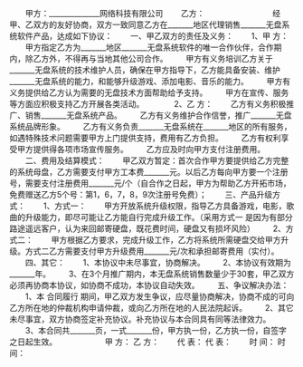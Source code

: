
 


　　甲方：______________网络科技有限公司
　　乙方：　　　　 
　　
　　经甲、乙双方的友好协商，双方一致同意乙方在_______地区代理销售_______无盘系统软件产品，达成如下协议：
　　一、甲乙双方的责任及义务：
　　1、甲 方：
　　甲方指定乙方为_______地区_______无盘系统软件的唯一合作伙伴，合作期内，除乙方外，不得再与当地其他公司合作。
　　甲方有义务培训乙方关于_______无盘系统的技术维护人员，确保在甲方指导下，乙方能具备安装、维护_______无盘系统的能力，和能够升级游戏、添加电影、音乐的能力。
　　甲方有义务提供给乙方认为需要的无盘技术方面帮助给予支持。
　　甲方在宣传、服务等方面应积极支持乙方开展各类活动。　　
　　2、乙 方：
　　乙方有义务积极推广、销售_______无盘系统产品。
　　乙方有义务维护合作信誉，推广_______无盘系统品牌形象。
　　乙方有义务负责_______无盘系统在_______地区的所有服务，如遇特殊技术问题需要甲方上门提供支持，费用有乙方负担。
　　乙方有权利享受甲方提供得各项市场宣传服务。
　　乙方应及时向甲方支付注册费用。
　　二、费用及结算模式：
　　甲乙双方暂定：首次合作甲方要提供给乙方完整的系统母盘，乙方需要支付甲方工本费_______元。以后乙方每向甲方要一个注册号，需要支付注册费用_______元/个（自合作之日起，甲方为帮助乙方开拓市场，免费赠送乙方5个号：第1，6，7，8，9次注册号免费）；
　　三、产品升级方式：
　　1、方式一：
　　甲方开放系统升级权限，指导乙方具备游戏，电影，歌曲的升级能力，即尽可能让乙方能自行完成升级工作。（采用方式一 是因为有部分路途遥远客户，认为来回邮寄硬盘，既花费时间，硬盘又有损坏风险）
　　2、方式二：
　　甲方根据乙方要求，完成升级工作，乙方将系统所需硬盘交给甲方升级。方式二乙方需要支付甲方升级费用_______元/次和承担邮寄费用（实付）。
　　四、其它：
　　1、本协议中未尽事宜，协商解决。
　　2、本协议有效期为_______年。
　　3、在3个月推广期内，本无盘系统销售数量少于30套，甲乙双方必须再协商本协议，如协商不成功，本协议自动失效。
　　五、争议解决办法：
　　1、本
合同履行
期间，甲乙双方发生争议，应尽量协商解决，协商不成的可向乙方所在地的仲裁机构申请仲裁，或向乙方所在地的人民法院起诉。
　　2、其它未尽事宜，双方协商签定补充协议。补充协议与本合同具有同等法律效力。
　　3、本合同共_______页，一式_______份，甲方执一份，乙方执一份，自签字之日起生效。　
　　　
　　甲 方：                                   乙 方：
　　代 表：                                   代 表：
　　时 间：                                   时 间： 


 


 

 
 
 
 
 
  


  
 

  


  


  
 
 
 
 

